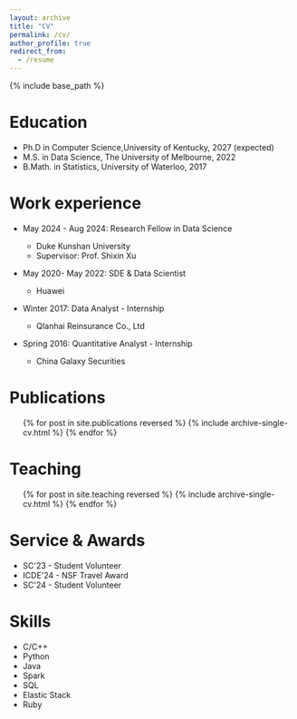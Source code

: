 ```yaml
---
layout: archive
title: "CV"
permalink: /cv/
author_profile: true
redirect_from:
  - /resume
---
```


{% include base_path %}

Education
======
* Ph.D in Computer Science,University of Kentucky, 2027 (expected)
* M.S. in Data Science, The University of Melbourne, 2022
* B.Math. in Statistics, University of Waterloo, 2017

Work experience
======
* May 2024 - Aug 2024: Research Fellow in Data Science
  * Duke Kunshan University
  * Supervisor: Prof. Shixin Xu

* May 2020- May 2022: SDE & Data Scientist
  * Huawei
    
* Winter 2017: Data Analyst - Internship
  * QIanhai Reinsurance Co., Ltd
    
* Spring 2016: Quantitative Analyst - Internship
  * China Galaxy Securities

Publications
======
  <ul>{% for post in site.publications reversed %}
    {% include archive-single-cv.html %}
  {% endfor %}</ul>
  
Teaching
======
  <ul>{% for post in site.teaching reversed %}
    {% include archive-single-cv.html %}
  {% endfor %}</ul>
  
Service & Awards
======
* SC'23 - Student Volunteer
* ICDE'24 - NSF Travel Award
* SC'24 - Student Volunteer

Skills
======
* C/C++
* Python
* Java
* Spark
* SQL
* Elastic Stack
* Ruby

